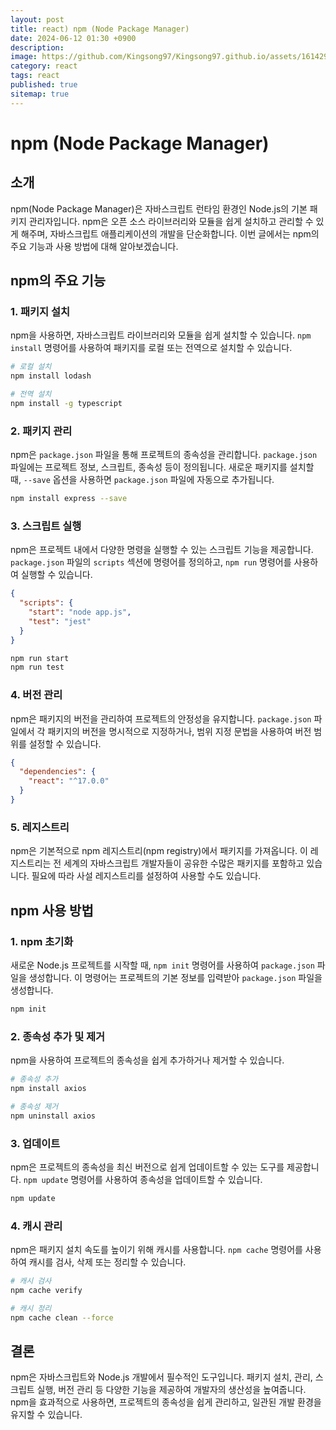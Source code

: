 ```yaml
---
layout: post
title: react) npm (Node Package Manager)
date: 2024-06-12 01:30 +0900
description:
image: https://github.com/Kingsong97/Kingsong97.github.io/assets/161429740/40a4a852-bb3e-4b05-b659-200d4f073af5
category: react
tags: react
published: true
sitemap: true
---
```


# npm (Node Package Manager)

## 소개

npm(Node Package Manager)은 자바스크립트 런타임 환경인 Node.js의 기본 패키지 관리자입니다. npm은 오픈 소스 라이브러리와 모듈을 쉽게 설치하고 관리할 수 있게 해주며, 자바스크립트 애플리케이션의 개발을 단순화합니다. 이번 글에서는 npm의 주요 기능과 사용 방법에 대해 알아보겠습니다.

## npm의 주요 기능

### 1. 패키지 설치

npm을 사용하면, 자바스크립트 라이브러리와 모듈을 쉽게 설치할 수 있습니다. `npm install` 명령어를 사용하여 패키지를 로컬 또는 전역으로 설치할 수 있습니다.

```bash
# 로컬 설치
npm install lodash

# 전역 설치
npm install -g typescript
```

### 2. 패키지 관리

npm은 `package.json` 파일을 통해 프로젝트의 종속성을 관리합니다. `package.json` 파일에는 프로젝트 정보, 스크립트, 종속성 등이 정의됩니다. 새로운 패키지를 설치할 때, `--save` 옵션을 사용하면 `package.json` 파일에 자동으로 추가됩니다.

```bash
npm install express --save
```

### 3. 스크립트 실행

npm은 프로젝트 내에서 다양한 명령을 실행할 수 있는 스크립트 기능을 제공합니다. `package.json` 파일의 `scripts` 섹션에 명령어를 정의하고, `npm run` 명령어를 사용하여 실행할 수 있습니다.

```json
{
  "scripts": {
    "start": "node app.js",
    "test": "jest"
  }
}
```

```bash
npm run start
npm run test
```

### 4. 버전 관리

npm은 패키지의 버전을 관리하여 프로젝트의 안정성을 유지합니다. `package.json` 파일에서 각 패키지의 버전을 명시적으로 지정하거나, 범위 지정 문법을 사용하여 버전 범위를 설정할 수 있습니다.

```json
{
  "dependencies": {
    "react": "^17.0.0"
  }
}
```

### 5. 레지스트리

npm은 기본적으로 npm 레지스트리(npm registry)에서 패키지를 가져옵니다. 이 레지스트리는 전 세계의 자바스크립트 개발자들이 공유한 수많은 패키지를 포함하고 있습니다. 필요에 따라 사설 레지스트리를 설정하여 사용할 수도 있습니다.

## npm 사용 방법

### 1. npm 초기화

새로운 Node.js 프로젝트를 시작할 때, `npm init` 명령어를 사용하여 `package.json` 파일을 생성합니다. 이 명령어는 프로젝트의 기본 정보를 입력받아 `package.json` 파일을 생성합니다.

```bash
npm init
```

### 2. 종속성 추가 및 제거

npm을 사용하여 프로젝트의 종속성을 쉽게 추가하거나 제거할 수 있습니다.

```bash
# 종속성 추가
npm install axios

# 종속성 제거
npm uninstall axios
```

### 3. 업데이트

npm은 프로젝트의 종속성을 최신 버전으로 쉽게 업데이트할 수 있는 도구를 제공합니다. `npm update` 명령어를 사용하여 종속성을 업데이트할 수 있습니다.

```bash
npm update
```

### 4. 캐시 관리

npm은 패키지 설치 속도를 높이기 위해 캐시를 사용합니다. `npm cache` 명령어를 사용하여 캐시를 검사, 삭제 또는 정리할 수 있습니다.

```bash
# 캐시 검사
npm cache verify

# 캐시 정리
npm cache clean --force
```

## 결론

npm은 자바스크립트와 Node.js 개발에서 필수적인 도구입니다. 패키지 설치, 관리, 스크립트 실행, 버전 관리 등 다양한 기능을 제공하여 개발자의 생산성을 높여줍니다. npm을 효과적으로 사용하면, 프로젝트의 종속성을 쉽게 관리하고, 일관된 개발 환경을 유지할 수 있습니다.
